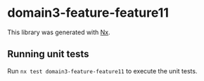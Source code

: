 # domain3-feature-feature11

This library was generated with [Nx](https://nx.dev).

## Running unit tests

Run `nx test domain3-feature-feature11` to execute the unit tests.
